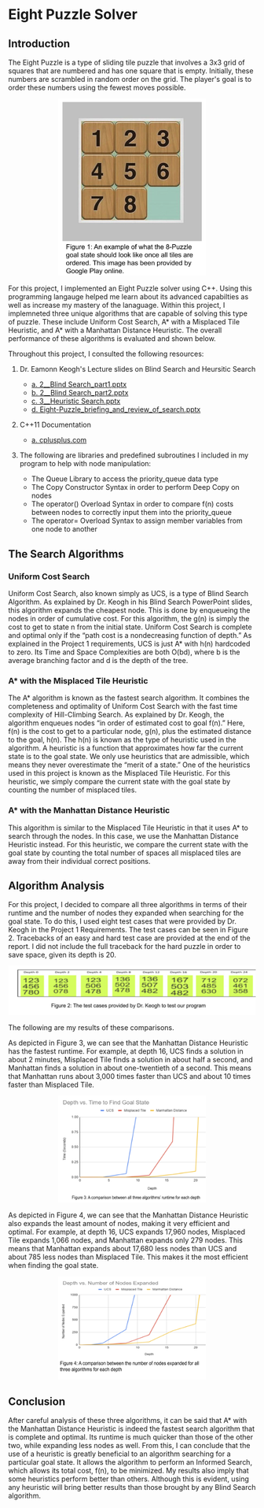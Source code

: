 # Eight Puzzle Solver

## Introduction

The Eight Puzzle is a type of sliding tile puzzle that involves a 3x3 grid of squares that are numbered and has one square that is empty. Initially, these numbers are scrambled in random order on the grid. The player's goal is to order these numbers using the fewest moves possible.

<p align = "center">
    <img src = "Figures/8PuzzleImage.png" width = "300" />
</p>

For this project, I implemented an Eight Puzzle solver using C++. Using this programming langauge helped me learn about its advanced capabilties as well as increase my mastery of the lanaguage. Within this project, I implemneted three unique algorithms that are capable of solving this type of puzzle. These include Uniform Cost Search, A* with a Misplaced Tile Heuristic, and A* with a Manhattan Distance Heuristic. The overall performance of these algorithms is evaluated and shown below.

Throughout this project, I consulted the following resources:

1. Dr. Eamonn Keogh's Lecture slides on Blind Search and Heursitic Search

    - [a. 2__Blind Search_part1.pptx](https://www.dropbox.com/sh/rltooq0t3khobuj/AAA3MYkZc8gb1RLa3tNSnsrga?dl=0&preview=2__Blind+Search_part1.pptx)
	- [b. 2__Blind Search_part2.pptx](https://www.dropbox.com/sh/rltooq0t3khobuj/AAA3MYkZc8gb1RLa3tNSnsrga?dl=0&preview=2__Blind+Search_part2.pptx)
   	- [c. 3__Heuristic Search.pptx](https://www.dropbox.com/sh/rltooq0t3khobuj/AAA3MYkZc8gb1RLa3tNSnsrga?dl=0&preview=3__Heuristic+Search.pptx)
	- [d. Eight-Puzzle_briefing_and_review_of_search.pptx](https://www.dropbox.com/sh/rltooq0t3khobuj/AAA3MYkZc8gb1RLa3tNSnsrga?dl=0&preview=Eight-Puzzle_briefing_and_review_of_search.pptx)

2. C++11 Documentation 

    - [a. cplusplus.com](https://cplusplus.com/doc/)

3. The following are libraries and predefined subroutines I included in my program to help with node manipulation:
    - The Queue Library to access the priority_queue data type
    - The Copy Constructor Syntax in order to perform Deep Copy on nodes
    - The operator() Overload Syntax in order to compare f(n) costs between nodes to correctly input them into the priority_queue
    - The operator= Overload Syntax to assign member variables from one node to another


## The Search Algorithms

### Uniform Cost Search

Uniform Cost Search, also known simply as UCS, is a type of Blind Search Algorithm. As explained by Dr. Keogh in his Blind Search PowerPoint slides, this algorithm expands the cheapest node. This is done by enqueueing the nodes in order of cumulative cost. For this algorithm, the g(n) is simply the cost to get to state n from the initial state. Uniform Cost Search is complete and optimal only if the “path cost is a nondecreasing function of depth.” As explained in the Project 1 requirements, UCS is just A* with h(n) hardcoded to zero. Its Time and Space Complexities are both O(bd), where b is the average branching factor and d is the depth of the tree. 

### A* with the Misplaced Tile Heuristic

The A* algorithm is known as the fastest search algorithm. It combines the completeness and optimality of Uniform Cost Search with the fast time complexity of Hill-Climbing Search. As explained by Dr. Keogh, the algorithm enqueues nodes “in order of estimated cost to goal f(n).” Here, f(n) is the cost to get to a particular node, g(n), plus the estimated distance to the goal, h(n). The h(n) is known as the type of heuristic used in the algorithm. A heuristic is a function that approximates how far the current state is to the goal state. We only use heuristics that are admissible, which means they never overestimate the “merit of a state.” One of the heuristics used in this project is known as the Misplaced Tile Heuristic. For this heuristic, we simply compare the current state with the goal state by counting the number of misplaced tiles.

### A* with the Manhattan Distance Heuristic

This algorithm is similar to the Misplaced Tile Heuristic in that it uses A* to search through the nodes. In this case, we use the Manhattan Distance Heuristic instead. For this heuristic, we compare the current state with the goal state by counting the total number of spaces all misplaced tiles are away from their individual correct positions. 

## Algorithm Analysis

For this project, I decided to compare all three algorithms in terms of their runtime and the number of nodes they expanded when searching for the goal state. To do this, I used eight test cases that were provided by Dr. Keogh in the Project 1 Requirements. The test cases can be seen in Figure 2. Tracebacks of an easy and hard test case are provided at the end of the report. I did not include the full traceback for the hard puzzle in order to save space, given its depth is 20.

![figure2](Figures/TestCases.png)

The following are my results of these comparisons.

As depicted in Figure 3, we can see that the Manhattan Distance Heuristic has the fastest runtime. For example, at depth 16, UCS finds a solution in about 2 minutes, Misplaced Tile finds a solution in about half a second, and Manhattan finds a solution in about one-twentieth of a second. This means that Manhattan runs about 3,000 times faster than UCS and about 10 times faster than Misplaced Tile.

<p align = "center">
    <img src = "Figures/Figure3.png" width = "300" />
</p>

As depicted in Figure 4, we can see that the Manhattan Distance Heuristic also expands the least amount of nodes, making it very efficient and optimal. For example, at depth 16, UCS expands 17,960 nodes, Misplaced Tile expands 1,066 nodes, and Manhattan expands only 279 nodes. This means that Manhattan expands about 17,680 less nodes than UCS and about 785 less nodes than Misplaced Tile. This makes it the most efficient when finding the goal state.

<p align = "center">
    <img src = "Figures/Figure4.png" width = "300" />
</p>

## Conclusion

After careful analysis of these three algorithms, it can be said that A* with the Manhattan Distance Heuristic is indeed the fastest search algorithm that is complete and optimal. Its runtime is much quicker than those of the other two, while expanding less nodes as well. From this, I can conclude that the use of a heuristic is greatly beneficial to an algorithm searching for a particular goal state. It allows the algorithm to perform an Informed Search, which allows its total cost, f(n), to be minimized. My results also imply that some heuristics perform better than others. Although this is evident, using any heuristic will bring better results than those brought by any Blind Search algorithm.

<p align = "center">
    <img src = "Figures/TracebackEasy.png" width = "300", title = "Traceback of an Easy Puzzle (Depth 2) />
    <img src = "Figures/TracebackHard.png" width = "300", title = "Traceback of a Hard Puzzle (Depth 20) />
</p>
